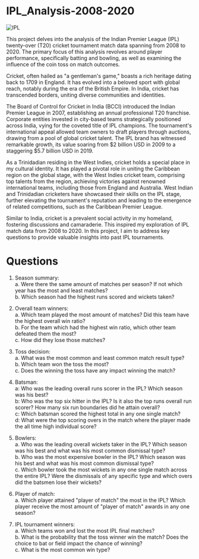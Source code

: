 # IPL_Analysis-2008-2020

![IPL](https://github.com/seandhan/IPL_Analysis-2008-2020/assets/68305117/231bc262-5b97-48df-a118-10f4629bfef6)

This project delves into the analysis of the Indian Premier League (IPL) twenty-over (T20) cricket tournament match data spanning from 2008 to 2020. The primary focus of this analysis revolves around player performance, specifically batting and bowling, as well as examining the influence of the coin toss on match outcomes.

Cricket, often hailed as "a gentleman's game," boasts a rich heritage dating back to 1709 in England. It has evolved into a beloved sport with global reach, notably during the era of the British Empire. In India, cricket has transcended borders, uniting diverse communities and identities.

The Board of Control for Cricket in India (BCCI) introduced the Indian Premier League in 2007, establishing an annual professional T20 franchise. Corporate entities invested in city-based teams strategically positioned across India, vying for the coveted title of IPL champions. The tournament's international appeal allowed team owners to draft players through auctions, drawing from a pool of global cricket talent. The IPL brand has witnessed remarkable growth, its value soaring from $2 billion USD in 2009 to a staggering $5.7 billion USD in 2019.

As a Trinidadian residing in the West Indies, cricket holds a special place in my cultural identity. It has played a pivotal role in uniting the Caribbean region on the global stage, with the West Indies cricket team, comprising top talents from the region, achieving victories against renowned international teams, including those from England and Australia. West Indian and Trinidadian cricketers have showcased their skills on the IPL stage, further elevating the tournament's reputation and leading to the emergence of related competitions, such as the Caribbean Premier League.

Similar to India, cricket is a prevalent social activity in my homeland, fostering discussions and camaraderie. This inspired my exploration of IPL match data from 2008 to 2020. In this project, I aim to address key questions to provide valuable insights into past IPL tournaments.

# Questions
1. Season summary:<br>
a. Were there the same amount of matches per season? If not which year has the most and least matches?<br>
b. Which season had the highest runs scored and wickets taken?<br>

2. Overall team winners:<br>
a. Which team played the most amount of matches? Did this team have the highest overall win ratio?<br>
b. For the team which had the highest win ratio, which other team defeated them the most?<br>
c. How did they lose those matches?<br>

3. Toss decision:<br>
a. What was the most common and least common match result type?<br>
b. Which team won the toss the most?<br>
c. Does the winning the toss have any impact winning the match?<br>

4. Batsman:<br>
a: Who was the leading overall runs scorer in the IPL? Which season was his best?<br>
b: Who was the top six hitter in the IPL? Is it also the top runs overall run scorer? How many six run boundaries did he attain overall?<br>
c: Which batsman scored the highest total in any one single match?<br>
d: What were the top scoring overs in the match where the player made the all time high individual score?<br>

5. Bowlers:<br>
a. Who was the leading overall wickets taker in the IPL? Which season was his best and what was his most common dismissal type?<br>
b. Who was the most expensive bowler in the IPL? Which season was his best and what was his most common dismissal type?<br>
c. Which bowler took the most wickets in any one single match across the entire IPL? Were the dismissals of any specific type and which overs did the batsmen lose their wickets?<br>

6. Player of match:<br>
a. Which player attained "player of match" the most in the IPL? Which player receive the most amount of "player of match" awards in any one season?<br>

7. IPL tournament winners:<br>
a. Which teams won and lost the most IPL final matches?<br>
b. What is the probability that the toss winner win the match? Does the choice to bat or field impact the chance of winning?<br>
c. What is the most common win type?<br>









